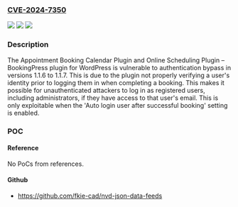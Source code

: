 ### [CVE-2024-7350](https://cve.mitre.org/cgi-bin/cvename.cgi?name=CVE-2024-7350)
![](https://img.shields.io/static/v1?label=Product&message=Appointment%20Booking%20Calendar%20Plugin%20and%20Scheduling%20Plugin%20%E2%80%93%20BookingPress&color=blue)
![](https://img.shields.io/static/v1?label=Version&message=1.1.6%3C%3D%201.1.7%20&color=brighgreen)
![](https://img.shields.io/static/v1?label=Vulnerability&message=CWE-288%20Authentication%20Bypass%20Using%20an%20Alternate%20Path%20or%20Channel&color=brighgreen)

### Description

The Appointment Booking Calendar Plugin and Online Scheduling Plugin – BookingPress plugin for WordPress is vulnerable to authentication bypass in versions 1.1.6 to 1.1.7. This is due to the plugin not properly verifying a user's identity prior to logging them in when completing a booking. This makes it possible for unauthenticated attackers to log in as registered users, including administrators, if they have access to that user's email.  This is only exploitable when the 'Auto login user after successful booking' setting is enabled.

### POC

#### Reference
No PoCs from references.

#### Github
- https://github.com/fkie-cad/nvd-json-data-feeds

